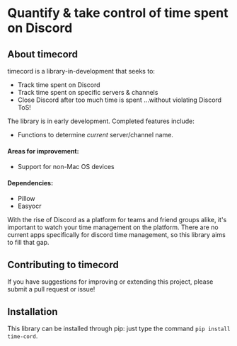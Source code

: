 # Quantify & take control of time spent on Discord
## About timecord

timecord is a library-in-development that seeks to:
- Track time spent on Discord
- Track time spent on specific servers & channels
- Close Discord after too much time is spent
...without violating Discord ToS!

The library is in early development. Completed features include:

- Functions to determine _current_ server/channel name.

#### Areas for improvement:
- Support for non-Mac OS devices

#### Dependencies:
- Pillow
- Easyocr

With the rise of Discord as a platform for teams and friend groups alike, it's important to watch your time management on the platform. There are no current apps specifically for discord time management, so this library aims to fill that gap.  

## Contributing to timecord

If you have suggestions for improving or extending this project, please submit a pull request or issue!

## Installation

This library can be installed through pip: just type the command  ``pip install time-cord``.
